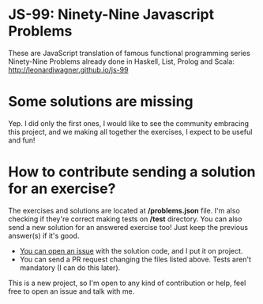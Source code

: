 # JS-99: Ninety-Nine Javascript Problems
These are JavaScript translation of famous functional programming series Ninety-Nine Problems already done in Haskell, List, Prolog and Scala: http://leonardiwagner.github.io/js-99  

# Some solutions are missing

Yep. I did only the first ones, I would like to see the community embracing this project, and we making all together the exercises, I expect to be useful and fun!

# How to contribute sending a solution for an exercise?

The exercises and solutions are located at **/problems.json** file. I'm also checking if they're correct making tests on **/test** directory. You can also send a new solution for an answered exercise too! Just keep the previous answer(s) if it's good.

- [You can open an issue](https://github.com/leonardiwagner/js-99/issues/new) with the solution code, and I put it on project.
- You can send a PR request changing the files listed above. Tests aren't mandatory (I can do this later).

This is a new project, so I'm open to any kind of contribution or help, feel free to open an issue and talk with me.
